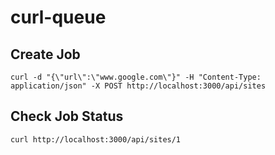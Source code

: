 # curl-queue

## Create Job
`curl -d "{\"url\":\"www.google.com\"}" -H "Content-Type: application/json" -X POST http://localhost:3000/api/sites`

## Check Job Status
`curl http://localhost:3000/api/sites/1`
